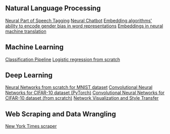 

<!--
### Hi there 👋
**susannapaoli/susannapaoli** is a ✨ _special_ ✨ repository because its `README.md` (this file) appears on your GitHub profile.

Here are some ideas to get you started:

- 🔭 I’m currently working on ...
- 🌱 I’m currently learning ...
- 👯 I’m looking to collaborate on ...
- 🤔 I’m looking for help with ...
- 💬 Ask me about ...
- 📫 How to reach me: ...
- 😄 Pronouns: ...
- ⚡ Fun fact: ...
-->

## Natural Language Processing

[Neural Part of Speech Tagging](https://github.com/susannapaoli/neural-part-of-speech-tagging.git)
[Neural Chatbot](https://github.com/susannapaoli/neural-chatbot.git)
[Embedding algorithms' ability to encode gender bias in word representations](https://github.com/susannapaoli/gender-bias-and-cultural-journalism.git)
[Embeddings in neural machine translation](https://github.com/susannapaoli/NLP-final-project.git)

## Machine Learning
[Classification Pipeline](https://github.com/susannapaoli/ML-classification-problem.git)
[Logistic regression from scratch](https://github.com/susannapaoli/logistic-regression-from-scratch.git)

## Deep Learning 
[Neural Networks from scratch for MNIST dataset](https://github.com/susannapaoli/neural-networks-from-scratch.git)
[Convolutional Neural Networks for CIFAR-10 dataset (PyTorch)](https://github.com/susannapaoli/convnet-pytorch.git)
[Convolutional Neural Networks for CIFAR-10 dataset (from scratch)](https://github.com/susannapaoli/convolutional-neural-networks-from-scratch.git)
[Network Visualization and Style Transfer](https://github.com/susannapaoli/network-visualization-and-style-transfer.git)

## Web Scraping and Data Wrangling 
[New York Times scraper](https://github.com/susannapaoli/web-scraper-nyt.git)
